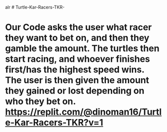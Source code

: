 alr # Turtle-Kar-Racers-TKR-

# Our Code asks the user what racer they want to bet on, and then they gamble the amount.  The turtles then start racing, and whoever finishes first/has the highest speed wins. The user is then given the amount they gained or lost depending on who they bet on. https://replit.com/@dinoman16/Turtle-Kar-Racers-TKR?v=1
